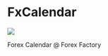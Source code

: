 # FxCalendar

![](https://github.com/pakonda/FxCalendar/workflows/.github/workflows/pythonapp.yml/badge.svg)

Forex Calendar @ Forex Factory

